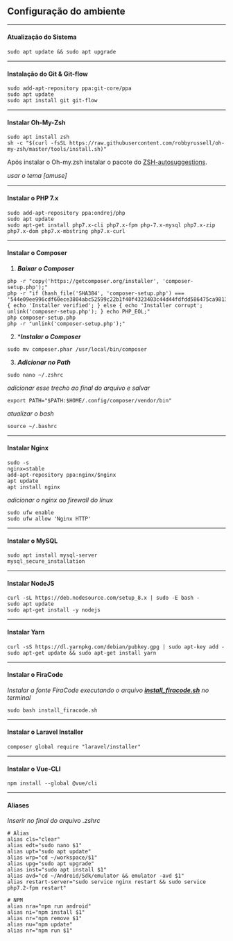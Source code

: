 ## Configuração do ambiente
______
#### Atualização do Sistema

```
sudo apt update && sudo apt upgrade
```
______
#### Instalação do Git & Git-flow

```
sudo add-apt-repository ppa:git-core/ppa
sudo apt update
sudo apt install git git-flow
```
______
#### Instalar Oh-My-Zsh

```
sudo apt install zsh
sh -c "$(curl -fsSL https://raw.githubusercontent.com/robbyrussell/oh-my-zsh/master/tools/install.sh)"
```

Após instalar o Oh-my.zsh instalar o pacote do [ZSH-autosuggestions](https://github.com/zsh-users/zsh-autosuggestions).

*usar o tema [amuse]*

______
#### Instalar o PHP 7.x

```
sudo add-apt-repository ppa:ondrej/php
sudo apt update
sudo apt-get install php7.x-cli php7.x-fpm php-7.x-mysql php7.x-zip php7.x-dom php7.x-mbstring php7.x-curl

```
______
#### Instalar o Composer

1. ***Baixar o Composer***
```
php -r "copy('https://getcomposer.org/installer', 'composer-setup.php');"
php -r "if (hash_file('SHA384', 'composer-setup.php') === '544e09ee996cdf60ece3804abc52599c22b1f40f4323403c44d44fdfdd586475ca9813a858088ffbc1f233e9b180f061') { echo 'Installer verified'; } else { echo 'Installer corrupt'; unlink('composer-setup.php'); } echo PHP_EOL;"
php composer-setup.php
php -r "unlink('composer-setup.php');"
```

2. ****Instalar o Composer***
```
sudo mv composer.phar /usr/local/bin/composer
```

3. ***Adicionar no Path***
```
sudo nano ~/.zshrc
```
*adicionar esse trecho ao final do arquivo e salvar*
```
export PATH="$PATH:$HOME/.config/composer/vendor/bin"
```
*atualizar o bash*
```
source ~/.bashrc
```
______
#### Instalar Nginx

```
sudo -s
nginx=stable
add-apt-repository ppa:nginx/$nginx
apt update
apt install nginx
```
*adicionar o nginx ao firewall do linux*

```
sudo ufw enable
sudo ufw allow 'Nginx HTTP'
```
______
#### Instalar o MySQL

```
sudo apt install mysql-server
mysql_secure_installation
```
______
#### Instalar NodeJS

```
curl -sL https://deb.nodesource.com/setup_8.x | sudo -E bash -
sudo apt update
sudo apt-get install -y nodejs
```
______
#### Instalar Yarn
```
curl -sS https://dl.yarnpkg.com/debian/pubkey.gpg | sudo apt-key add -
sudo apt-get update && sudo apt-get install yarn
```
______
#### Instalar o FiraCode
*Instalar a fonte FiraCode executando o arquivo **[install_firacode.sh](https://1drv.ms/u/s!AtALcZGIACkAoosL9wu5plQhcHw9OQ)** no terminal*

```
sudo bash install_firacode.sh
```
______
#### Instalar o Laravel Installer

```
composer global require "laravel/installer"
```
______

#### Instalar o Vue-CLI
```
npm install --global @vue/cli
```
______

#### Aliases
*Inserir no final do arquivo .zshrc*

```
# Alias
alias cls="clear"
alias edt="sudo nano $1"
alias upt="sudo apt update"
alias wrp="cd ~/workspace/$1"
alias upg="sudo apt upgrade"
alias inst="sudo apt install $1"
alias avd="cd ~/Android/Sdk/emulator && emulator -avd $1"
alias restart-server="sudo service nginx restart && sudo service php7.2-fpm restart"

# NPM
alias nra="npm run android"
alias ni="npm install $1"
alias nr="npm remove $1"
alias nu="npm update"
alias nr="npm run $1"
```